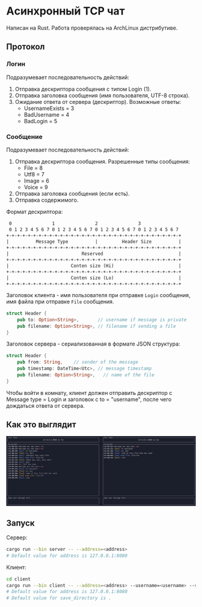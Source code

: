 # Aсинхронный TCP чат

Написан на Rust.
Работа проверялась на ArchLinux дистрибутиве.

## Протокол

### Логин

Подразумевает последовательность действий:

1. Отправка дескриптора сообщения с типом Login (1).
2. Отправка заголовка сообщения (имя пользователя, UTF-8 строка).
3. Ожидание ответа от сервера (дескриптор). Возможные ответы:
    - UsernameExists = 3
    - BadUsername = 4
    - BadLogin = 5

### Сообщение

Подразумевает последовательность действий:

1. Отправка дескриптора сообщения. Разрешенные типы сообщения:
    - File = 8
    - Utf8 = 7
    - Image = 6
    - Voice = 9
2. Отправка заголовка сообщения (если есть).
3. Отправка содержимого.

Формат дескриптора:

```text
 0               1               2               3
 0 1 2 3 4 5 6 7 0 1 2 3 4 5 6 7 0 1 2 3 4 5 6 7 0 1 2 3 4 5 6 7 
+-+-+-+-+-+-+-+-+-+-+-+-+-+-+-+-+-+-+-+-+-+-+-+-+-+-+-+-+-+-+-+-+
|          Message Type          |         Header Size          |
+-+-+-+-+-+-+-+-+-+-+-+-+-+-+-+-+-+-+-+-+-+-+-+-+-+-+-+-+-+-+-+-+
|                           Reserved                            |
+-+-+-+-+-+-+-+-+-+-+-+-+-+-+-+-+-+-+-+-+-+-+-+-+-+-+-+-+-+-+-+-+
|                       Conten size (Hi)                        |
+-+-+-+-+-+-+-+-+-+-+-+-+-+-+-+-+-+-+-+-+-+-+-+-+-+-+-+-+-+-+-+-+
|                       Conten size (Lo)                        |
+-+-+-+-+-+-+-+-+-+-+-+-+-+-+-+-+-+-+-+-+-+-+-+-+-+-+-+-+-+-+-+-+
```

Заголовок клиента - имя пользователя при отправке `Login` сообщения, имя файла при отправке `File` сообщения.

```Rust
struct Header {
    pub to: Option<String>,       // username if message is private
    pub filename: Option<String>, // filename if sending a file
}
```

Заголовок сервера - сериализованная в формате JSON структура:

```Rust
struct Header {
    pub from: String,    // sender of the message
    pub timestamp: DateTime<Utc>, // message timestamp
    pub filename: Option<String>,   // name of the file
}
```

Чтобы войти в комнату, клиент должен отправить дескриптор с Message type = Login и заголовок с to = "username", после чего дождаться ответа от сервера.

## Как это выглядит

![пример чата с тремя пользователями](example.png)

## Запуск

Сервер:

```sh
cargo run --bin server -- --address=<address>
# Default value for address is 127.0.0.1:8080
```

Клиент:

```sh
cd client
cargo run --bin client -- --address=<address> --username=<username> --save_directory==<save_directory>
# Default value for address is 127.0.0.1:8080
# Default value for save_directory is .
```
